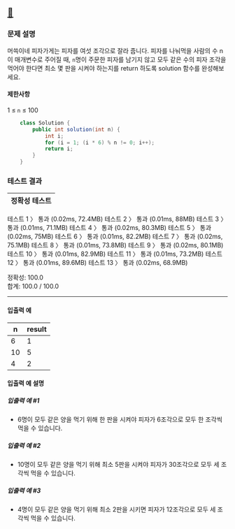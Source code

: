 ## [:link:](https://school.programmers.co.kr/learn/courses/30/lessons/120815) 


### 문제 설명
머쓱이네 피자가게는 피자를 여섯 조각으로 잘라 줍니다. 피자를 나눠먹을 사람의 수 n이 매개변수로 주어질 때, `n`명이 주문한 피자를 남기지 않고 모두 같은 수의 피자 조각을 먹어야 한다면 최소 몇 판을 시켜야 하는지를 return 하도록 solution 함수를 완성해보세요.
#### 제한사항
1 ≤ `n` ≤ 100
&nbsp;
```java
    class Solution {
        public int solution(int n) {
            int i;
            for (i = 1; (i * 6) % n != 0; i++);
            return i;
        }
    }
```
### 테스트 결과

|정확성  테스트|
|--|
테스트 1 〉	통과 (0.02ms, 72.4MB)
테스트 2 〉	통과 (0.01ms, 88MB)
테스트 3 〉	통과 (0.01ms, 71.1MB)
테스트 4 〉	통과 (0.02ms, 80.3MB)
테스트 5 〉	통과 (0.02ms, 75MB)
테스트 6 〉	통과 (0.01ms, 82.2MB)
테스트 7 〉	통과 (0.02ms, 75.1MB)
테스트 8 〉	통과 (0.01ms, 73.8MB)
테스트 9 〉	통과 (0.02ms, 80.1MB)
테스트 10 〉	통과 (0.01ms, 82.9MB)
테스트 11 〉	통과 (0.01ms, 73.2MB)
테스트 12 〉	통과 (0.01ms, 89.6MB)
테스트 13 〉	통과 (0.02ms, 68.9MB)

정확성: 100.0   
합계: 100.0 / 100.0

---

#### 입출력 예
|n|	result|
|--|--|
|6|1|
|10|5|
|4|2|

#### 입출력 예 설명
##### 입출력 예 #1
- 6명이 모두 같은 양을 먹기 위해 한 판을 시켜야 피자가 6조각으로 모두 한 조각씩 먹을 수 있습니다.
##### 입출력 예 #2
- 10명이 모두 같은 양을 먹기 위해 최소 5판을 시켜야 피자가 30조각으로 모두 세 조각씩 먹을 수 있습니다.
##### 입출력 예 #3
- 4명이 모두 같은 양을 먹기 위해 최소 2판을 시키면 피자가 12조각으로 모두 세 조각씩 먹을 수 있습니다.
